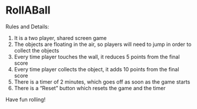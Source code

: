 # RollABall

Rules and Details:

1)	It is a two player, shared screen game 
2)	The objects are floating in the air, so players will need to jump in order to collect the objects
3)	Every time player touches the wall, it reduces 5 points from the final score
4)	Every time player collects the object, it adds 10 points from the final score
5)	There is a timer of 2 minutes, which goes off as soon as the game starts
6)	There is a “Reset” button which resets the game and the timer

Have fun rolling!
